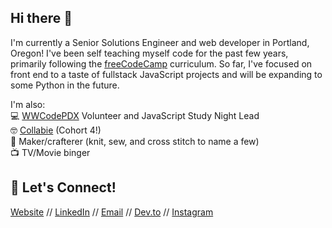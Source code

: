 ## Hi there 👋

I'm currently a Senior Solutions Engineer and web developer in Portland, Oregon! I've been self teaching myself code for the past few years, primarily following the [freeCodeCamp](https://www.freecodecamp.org/) curriculum. So far, I've focused on front end to a taste of fullstack JavaScript projects and will be expanding to some Python in the future.

I'm also:\
💻 [WWCodePDX](https://www.womenwhocode.com/portland) Volunteer and JavaScript Study Night Lead\
🤓 [Collabie](https://the-collab-lab.codes/) (Cohort 4!)\
🧶 Maker/crafterer (knit, sew, and cross stitch to name a few)\
📺 TV/Movie binger 

## 🎉 Let's Connect!
[Website](https://haleyelder.com/) // [LinkedIn](https://www.linkedin.com/in/haleyelder/) // [Email](mailto:hello@haleyelder.com) // [Dev.to](https://dev.to/haleyelder) // [Instagram](https://www.instagram.com/haley_elder/) 
